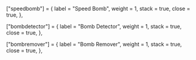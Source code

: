 ["speedbomb"] = {
	label = "Speed Bomb",
	weight = 1,
	stack = true,
	close = true,
},

["bombdetector"] = {
	label = "Bomb Detector",
	weight = 1,
	stack = true,
	close = true,
},


["bombremover"] = {
	label = "Bomb Remover",
	weight = 1,
	stack = true,
	close = true,
},